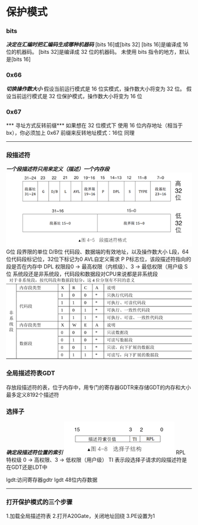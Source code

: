 # **保护模式**
###  **bits**
***决定在汇编时把汇编码生成哪种机器码***
[bits 16]或[bits 32]
[bits 16]是编译成 16 位的机器码。
[bits 32]是编译成 32 位的机器码。
未使用 bits 指令的地方，默认是[bits 16]

### **0x66** 
***切换操作数大小***
假设当前运行模式是 16 位实模式，操作数大小将变为 32 位。
假设当前运行模式是 32 位保护模式，操作数大小将变为 16 位
### **0x67**
*** 寻址方式反转前缀***
如果想在 32 位模式下 使用 16 位内存地址（相当于 bx），你必须加上 0x67 前缀来反转地址模式：16位 同理
****
### **段描述符**
***一个段描述符只用来定义（描述）一个内存段***
![alt text](image.png)
G位 段界限的单位
D/B位 代码段、数据端的有效地址，以及操作数大小
L段，64位代码段标记位，32位下标记为0
AVL自定义需求
P P标志位，该段描述符指向的段是否在内存中
DPL 权限段0 → 最高权限（内核级）、3 → 最低权限（用户级
S位 系统段还是非系统段，代码段和数据段对CPU来说都是非系统段
![alt text](image-1.png)

### **全局描述符表GDT**
存放段描述符的表，位于内存中，用专门的寄存器GDTR来存储GDT的内存和大小
最多定义8192个描述符

### **选择子**
***确定段描述符位置的索引***
![alt text](image-2.png)
RPL 特权级 0 → 高权限、3 → 低权限（用户级）
TI 表示段选择子请求的段描述符是在GDT还是LDT中


lgdt:访问寄存器gdtr
lgdt 48位内存数据
****
### **打开保护模式的三个步骤**
1.加载全局描述符表
2.打开A20Gate，关闭地址回绕
3.PE设置为1
